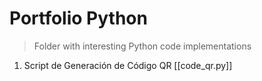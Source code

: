 # Portfolio Python

> Folder with interesting Python code implementations

1. Script de Generación de Código QR [[code_qr.py]]

